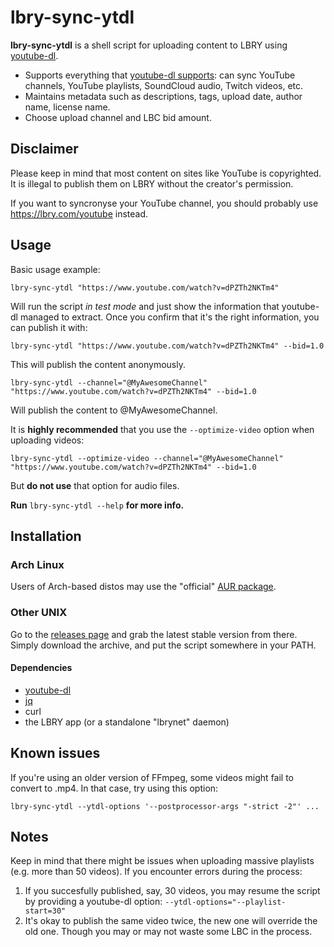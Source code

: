 # lbry-sync-ytdl

**lbry-sync-ytdl** is a shell script for uploading content to LBRY using [youtube-dl](https://youtube-dl.org/).

* Supports everything that [youtube-dl supports](https://ytdl-org.github.io/youtube-dl/supportedsites.html): can sync YouTube channels, YouTube playlists, SoundCloud audio, Twitch videos, etc.
* Maintains metadata such as descriptions, tags, upload date, author name, license name.
* Choose upload channel and LBC bid amount.

## Disclaimer

Please keep in mind that most content on sites like YouTube is copyrighted. It is illegal to publish them on LBRY without the creator's permission.

If you want to syncronyse your YouTube channel, you should probably use https://lbry.com/youtube instead.

## Usage

Basic usage example:

`lbry-sync-ytdl "https://www.youtube.com/watch?v=dPZTh2NKTm4"`

Will run the script *in test mode* and just show the information that youtube-dl managed to extract. Once you confirm that it's the right information, you can publish it with:

`lbry-sync-ytdl "https://www.youtube.com/watch?v=dPZTh2NKTm4" --bid=1.0`

This will publish the content anonymously.

`lbry-sync-ytdl --channel="@MyAwesomeChannel" "https://www.youtube.com/watch?v=dPZTh2NKTm4" --bid=1.0`

Will publish the content to @MyAwesomeChannel.

It is **highly recommended** that you use the `--optimize-video` option when uploading videos:

`lbry-sync-ytdl --optimize-video --channel="@MyAwesomeChannel" "https://www.youtube.com/watch?v=dPZTh2NKTm4" --bid=1.0`

But **do not use** that option for audio files.

**Run** `lbry-sync-ytdl --help` **for more info.**

## Installation

### Arch Linux

Users of Arch-based distos may use the "official" [AUR package](https://aur.archlinux.org/packages/lbry-sync-ytdl/).

### Other UNIX

Go to the [releases page](https://gitlab.com/gardenappl/lbry-sync-ytdl/-/releases) and grab the latest stable version from there. Simply download the archive, and put the script somewhere in your PATH.

#### Dependencies

* [youtube-dl](https://youtube-dl.org/)
* [jq](https://stedolan.github.io/jq/)
* curl
* the LBRY app (or a standalone "lbrynet" daemon)

## Known issues

If you're using an older version of FFmpeg, some videos might fail to convert to .mp4. In that case, try using this option:

`lbry-sync-ytdl --ytdl-options '--postprocessor-args "-strict -2"' ...`

## Notes

Keep in mind that there might be issues when uploading massive playlists (e.g. more than 50 videos). If you encounter errors during the process:

1. If you succesfully published, say, 30 videos, you may resume the script by providing a youtube-dl option: `--ytdl-options="--playlist-start=30"`
2. It's okay to publish the same video twice, the new one will override the old one. Though you may or may not waste some LBC in the process.
